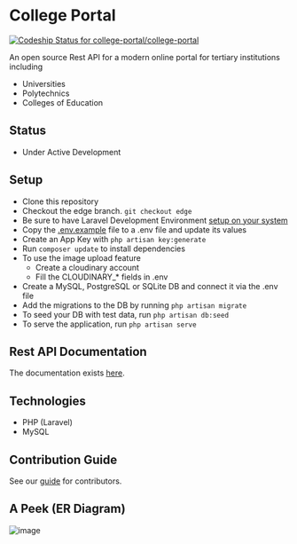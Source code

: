 # College Portal

[![Codeship Status for college-portal/college-portal](https://app.codeship.com/projects/9f257b40-6409-0136-9628-0a6e2570381d/status?branch=master)](https://app.codeship.com/projects/297074)

An open source Rest API for a modern online portal for tertiary institutions including

- Universities
- Polytechnics
- Colleges of Education

## Status

- Under Active Development

## Setup

- Clone this repository
- Checkout the edge branch. `git checkout edge`
- Be sure to have Laravel Development Environment [setup on your system](https://laravel.com/docs/5.6/installation)
- Copy the [.env.example](./.env.example) file to a .env file and update its values
- Create an App Key with `php artisan key:generate`
- Run `composer update` to install dependencies
- To use the image upload feature
  - Create a cloudinary account
  - Fill the CLOUDINARY_* fields in .env
- Create a MySQL, PostgreSQL or SQLite DB and connect it via the .env file
- Add the migrations to the DB by running `php artisan migrate`
- To seed your DB with test data, run `php artisan db:seed`
- To serve the application, run `php artisan serve`

## Rest API Documentation

The documentation exists [here](./public/docs/source/index.md).

## Technologies

- PHP (Laravel)
- MySQL

## Contribution Guide

See our [guide](CONTRIBUTING.md) for contributors.

## A Peek (ER Diagram)

![image](https://user-images.githubusercontent.com/11996508/42640287-e33dfc6a-85e9-11e8-91f6-38eb670f8278.png)